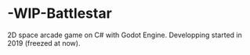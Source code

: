 # -WIP-Battlestar
2D space arcade game on C# with Godot Engine.
Developping started in 2019 (freezed at now).
